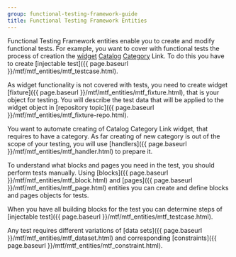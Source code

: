 ```yaml
---
group: functional-testing-framework-guide
title: Functional Testing Framework Entities
---
```


Functional Testing Framework entities enable you to create and modify functional tests. 
For example, you want to cover with functional tests the process of creation the [widget](https://glossary.magento.com/widget) [Catalog](https://glossary.magento.com/Catalog) [Category](https://glossary.magento.com/Category) Link.
To do this you have to create [injectable test]({{ page.baseurl }}/mtf/mtf_entities/mtf_testcase.html).

As widget functionality is not covered with tests, you need to create widget [fixture]({{ page.baseurl }}/mtf/mtf_entities/mtf_fixture.html), that is your object for testing. You will describe the test data that will be applied to the widget object in [repository topic]({{ page.baseurl }}/mtf/mtf_entities/mtf_fixture-repo.html).

You want to automate creating of Catalog Category Link widget, that requires to have a category. As far creating of new category is out of the scope of your testing, you will use [handlers]({{ page.baseurl }}/mtf/mtf_entities/mtf_handler.html) to prepare it.

To understand what blocks and pages you need in the test, you should perform tests manually.
Using [blocks]({{ page.baseurl }}/mtf/mtf_entities/mtf_block.html) and [pages]({{ page.baseurl }}/mtf/mtf_entities/mtf_page.html) entities you can create and define blocks and pages objects for tests.

When you have all building blocks for the test you can determine steps of [injectable test]({{ page.baseurl }}/mtf/mtf_entities/mtf_testcase.html).

Any test requires different variations of [data sets]({{ page.baseurl }}/mtf/mtf_entities/mtf_dataset.html) and corresponding [constraints]({{ page.baseurl }}/mtf/mtf_entities/mtf_constraint.html).